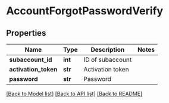 # AccountForgotPasswordVerify

## Properties
Name | Type | Description | Notes
------------ | ------------- | ------------- | -------------
**subaccount_id** | **int** | ID of subaccount | 
**activation_token** | **str** | Activation token | 
**password** | **str** | Password | 

[[Back to Model list]](../README.md#documentation-for-models) [[Back to API list]](../README.md#documentation-for-api-endpoints) [[Back to README]](../README.md)


